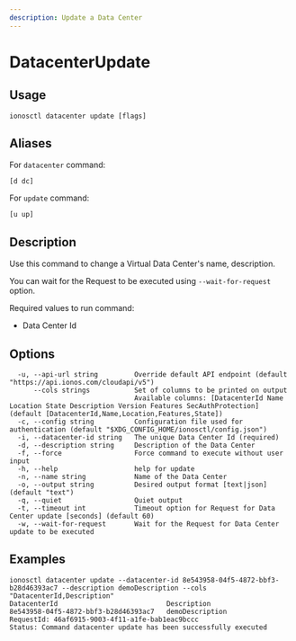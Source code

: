```yaml
---
description: Update a Data Center
---
```


# DatacenterUpdate

## Usage

```text
ionosctl datacenter update [flags]
```

## Aliases

For `datacenter` command:
```text
[d dc]
```

For `update` command:
```text
[u up]
```

## Description

Use this command to change a Virtual Data Center's name, description.

You can wait for the Request to be executed using `--wait-for-request` option.

Required values to run command:

* Data Center Id

## Options

```text
  -u, --api-url string         Override default API endpoint (default "https://api.ionos.com/cloudapi/v5")
      --cols strings           Set of columns to be printed on output 
                               Available columns: [DatacenterId Name Location State Description Version Features SecAuthProtection] (default [DatacenterId,Name,Location,Features,State])
  -c, --config string          Configuration file used for authentication (default "$XDG_CONFIG_HOME/ionosctl/config.json")
  -i, --datacenter-id string   The unique Data Center Id (required)
  -d, --description string     Description of the Data Center
  -f, --force                  Force command to execute without user input
  -h, --help                   help for update
  -n, --name string            Name of the Data Center
  -o, --output string          Desired output format [text|json] (default "text")
  -q, --quiet                  Quiet output
  -t, --timeout int            Timeout option for Request for Data Center update [seconds] (default 60)
  -w, --wait-for-request       Wait for the Request for Data Center update to be executed
```

## Examples

```text
ionosctl datacenter update --datacenter-id 8e543958-04f5-4872-bbf3-b28d46393ac7 --description demoDescription --cols "DatacenterId,Description"
DatacenterId                           Description
8e543958-04f5-4872-bbf3-b28d46393ac7   demoDescription
RequestId: 46af6915-9003-4f11-a1fe-bab1eac9bccc
Status: Command datacenter update has been successfully executed
```


